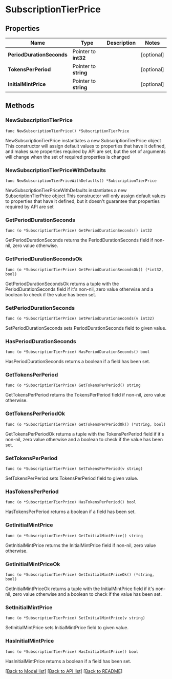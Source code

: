 # SubscriptionTierPrice

## Properties

Name | Type | Description | Notes
------------ | ------------- | ------------- | -------------
**PeriodDurationSeconds** | Pointer to **int32** |  | [optional] 
**TokensPerPeriod** | Pointer to **string** |  | [optional] 
**InitialMintPrice** | Pointer to **string** |  | [optional] 

## Methods

### NewSubscriptionTierPrice

`func NewSubscriptionTierPrice() *SubscriptionTierPrice`

NewSubscriptionTierPrice instantiates a new SubscriptionTierPrice object
This constructor will assign default values to properties that have it defined,
and makes sure properties required by API are set, but the set of arguments
will change when the set of required properties is changed

### NewSubscriptionTierPriceWithDefaults

`func NewSubscriptionTierPriceWithDefaults() *SubscriptionTierPrice`

NewSubscriptionTierPriceWithDefaults instantiates a new SubscriptionTierPrice object
This constructor will only assign default values to properties that have it defined,
but it doesn't guarantee that properties required by API are set

### GetPeriodDurationSeconds

`func (o *SubscriptionTierPrice) GetPeriodDurationSeconds() int32`

GetPeriodDurationSeconds returns the PeriodDurationSeconds field if non-nil, zero value otherwise.

### GetPeriodDurationSecondsOk

`func (o *SubscriptionTierPrice) GetPeriodDurationSecondsOk() (*int32, bool)`

GetPeriodDurationSecondsOk returns a tuple with the PeriodDurationSeconds field if it's non-nil, zero value otherwise
and a boolean to check if the value has been set.

### SetPeriodDurationSeconds

`func (o *SubscriptionTierPrice) SetPeriodDurationSeconds(v int32)`

SetPeriodDurationSeconds sets PeriodDurationSeconds field to given value.

### HasPeriodDurationSeconds

`func (o *SubscriptionTierPrice) HasPeriodDurationSeconds() bool`

HasPeriodDurationSeconds returns a boolean if a field has been set.

### GetTokensPerPeriod

`func (o *SubscriptionTierPrice) GetTokensPerPeriod() string`

GetTokensPerPeriod returns the TokensPerPeriod field if non-nil, zero value otherwise.

### GetTokensPerPeriodOk

`func (o *SubscriptionTierPrice) GetTokensPerPeriodOk() (*string, bool)`

GetTokensPerPeriodOk returns a tuple with the TokensPerPeriod field if it's non-nil, zero value otherwise
and a boolean to check if the value has been set.

### SetTokensPerPeriod

`func (o *SubscriptionTierPrice) SetTokensPerPeriod(v string)`

SetTokensPerPeriod sets TokensPerPeriod field to given value.

### HasTokensPerPeriod

`func (o *SubscriptionTierPrice) HasTokensPerPeriod() bool`

HasTokensPerPeriod returns a boolean if a field has been set.

### GetInitialMintPrice

`func (o *SubscriptionTierPrice) GetInitialMintPrice() string`

GetInitialMintPrice returns the InitialMintPrice field if non-nil, zero value otherwise.

### GetInitialMintPriceOk

`func (o *SubscriptionTierPrice) GetInitialMintPriceOk() (*string, bool)`

GetInitialMintPriceOk returns a tuple with the InitialMintPrice field if it's non-nil, zero value otherwise
and a boolean to check if the value has been set.

### SetInitialMintPrice

`func (o *SubscriptionTierPrice) SetInitialMintPrice(v string)`

SetInitialMintPrice sets InitialMintPrice field to given value.

### HasInitialMintPrice

`func (o *SubscriptionTierPrice) HasInitialMintPrice() bool`

HasInitialMintPrice returns a boolean if a field has been set.


[[Back to Model list]](../README.md#documentation-for-models) [[Back to API list]](../README.md#documentation-for-api-endpoints) [[Back to README]](../README.md)


